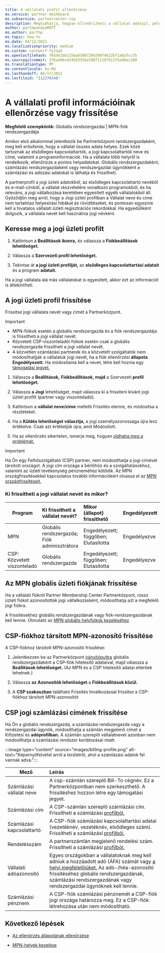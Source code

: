 ```yaml
---
title: A vállalati profil ellenőrzése
ms.service: partner-dashboard
ms.subservice: partnercenter-csp
description: Megtudhatja, hogyan ellenőrizheti a vállalat adatait, például az elsődleges kapcsolattartót, a címet és a programadatokat. Frissítheti a jogi és számlázási címeit is.
author: parthpandyaMSFT
ms.author: parthp
ms.topic: how-to
ms.date: 04/12/2021
ms.localizationpriority: medium
ms.custom: contperf-fy21q4
ms.openlocfilehash: f65de1bb115ba8108720429974622bf1a6afcc7b
ms.sourcegitcommit: 376a49bcd245d3358a78871128761175a96ec200
ms.translationtype: MT
ms.contentlocale: hu-HU
ms.lasthandoff: 06/17/2021
ms.locfileid: "112276348"
---
```

# <a name="verify-or-update-your-company-profile-information"></a>A vállalati profil információinak ellenőrzése vagy frissítése 

**Megfelelő szerepkörök:** Globális rendszergazdai | MPN-fiók rendszergazdája

Amikor első alkalommal jelentkezik be Partnerközpont rendszergazdaként, meg kell erősítenie, hogy a vállalat összes adata helyes. Ezek közé tartoznak az elsődleges kapcsolattartók, a jogi kapcsolattartók neve és címe, valamint a programinformációk. Ha a vállalata több helyről is rendelkezik, ellenőrizze a pontos helyadatokat. Globális rendszergazdaként, számlázási rendszergazdaként vagy rendszergazdai ügynökként a számlázási és adózási adatokat is láthatja és frissítheti.

A partnerprofil a jogi üzleti adatokból, az elsődleges kapcsolattartó nevéből és e-mail-címből, a vállalat részvételére vonatkozó programokból, és ha releváns, a jogi vállalkozása keretében egyesített egyéb vállalatokból áll. Győződjön meg arról, hogy a Jogi üzleti profilban a Vállalat neve és címe nem tartalmaz helyesírási hibákat és rövidítéseket, és pontosan egyeznie kell a hivatalos vállalati üzleti regisztrációs rekordokkal. Ha egyedüliként dolgozik, a vállalata nevét kell használnia jogi névként.


## <a name="locate-the-legal-business-profile"></a>Keresse meg a jogi üzleti profilt

1. Kattintson a **Beállítások ikonra,** és válassza a **Fiókbeállítások lehetőséget.**
 
1. Válassza a **Szervezeti profil lehetőséget.** 

2. Tekintse át **a jogi üzleti profilját,** az **elsődleges kapcsolattartási adatait** és a program **adatait.**

Ha a jogi vállalata alá más vállalatokat is egyesített, akkor ezt az információt is áttekintheti. 

## <a name="update-your-legal-business-profile"></a>A jogi üzleti profil frissítése 

Frissítse jogi vállalata nevét vagy címét a Partnerközpont.

>[!Important]
>- MPN-fiókok esetén a globális rendszergazda és a fiók rendszergazdája is frissítheti a jogi vállalat nevét.
>- Közvetett CSP-viszonteladói fiókok esetén csak a globális rendszergazda frissítheti a jogi vállalat nevét. 
>- A közvetlen számlázási partnerek és a közvetett szolgáltatók nem módosíthatjják a vállalatuk jogi nevét, ha a fiók ellenőrzési **állapota Engedélyezett.** Ha módosítania kell a nevet, létre kell hoznia egy [támogatási jegyet.](https://partner.microsoft.com/dashboard/support/servicerequests/create?stage=2&topicid=eb74583c-61b3-2124-bffc-00920e0ae772)



1. Válassza a **Beállítások,** **Fiókbeállítások, majd** a Szervezeti **profil lehetőséget.**

2. Válassza **a Jogi**  lehetőséget, majd válassza ki a frissíteni kívánt jogi üzleti profilt (partner vagy viszonteladó).

1. Kattintson a **vállalat neve/címe**  melletti Frissítés elemre, és módosítsa a részleteket.
 
1. Ha a **Küldés lehetőséget választja,** a jogi személyazonossága újra lesz értékelve. Csak azt értékeljük újra, amit Módosított.

1. Ha az ellenőrzés sikertelen, ismerje meg, hogyan [oldhatja meg a problémát.](verification-responses.md)

>[!Important]
>Ha Ön egy Felhőszolgáltató (CSP) partner, nem módosíthatja a jogi címével társított országot. A jogi cím országa a bérlőhöz és a szolgáltatásokhoz, valamint az üzleti tevékenység pénzneméhez kötődik. Az MPN országfrissítésekkel kapcsolatos további információkért olvassa el az [MPN országfrissítéseit.](manage-locations.md#change-country-of-partner-global-account)


### <a name="who-can-update-legal-business-name-and-when"></a>Ki frissítheti a jogi vállalat nevét és mikor?

|**Program**|**Ki frissítheti a vállalat nevét?**|**Mikor (állapot) frissíthető**|**Engedélyezett**|
|---------------------|:-------------------------------|:------------|:-----------------|
MPN|Globális rendszergazda; Fiók adminisztrátora|Engedélyezett; függőben; Elutasította| Engedélyezve|
|CSP: Közvetett viszonteladó|Globális rendszergazda|Engedélyezett; függőben; Elutasította| Engedélyezve|


## <a name="update-your-mpn-global-business-account"></a>Az MPN globális üzleti fiókjának frissítése

Ha a vállalati fiókról Partner Membership Center Partnerközpont, rossz üzleti fiókot azonosítottak jogi vállalkozásként, módosíthatja azt a megfelelő jogi fiókra.

A frissítésekhez globális rendszergazdának vagy fiók-rendszergazdának kell lennie. Útmutató az [MPN globális helyfiókok kezeléséhez](manage-locations.md)


## <a name="update-your-mpn-id-associated-with-your-csp-account"></a>CSP-fiókhoz társított MPN-azonosító frissítése

A CSP-fiókhoz társított MPN-azonosító frissítése:

1. Jelentkezzen be az Partnerközpont [irányítópultra](https://partner.microsoft.com/dashboard/home) globális rendszergazdaként a CSP-fiók hitelesítő adataival, majd válassza a **Beállítások lehetőséget.** (Az MPN és a CSP hitelesítő adatai eltérőek lehetnek.)
 
1. Válassza **az Azonosítók lehetőséget** a **Fiókbeállítások közül.**

1. A **CSP szakaszban** található  Frissítés hivatkozással frissítse a CSP-fiókhoz társított MPN-azonosítót 


## <a name="update-your-csp-legal-billing-address"></a>CSP jogi számlázási címének frissítése

Ha Ön a globális rendszergazda, a számlázási rendszergazda vagy a rendszergazdai ügynök, módosíthatja a számlán megjelenő címet a Kifizetési és **adóprofilban.** A számlán szereplő vállalatnevet azonban nem módosíthatja a számlázási rendszer korlátozásai miatt.

:::image type="content" source="images/billing-profile.png" alt-text="Képernyőfelvétel arról a területről, ahol a számlázási adatok fel vannak adva.":::

|**Mező**  |**Leírás**|  
|---------------------|:------------------|
|Számlázási vállalat neve|A csp-számlán szereplő Bill-To cégnév.  Ez a Partnerközpontban nem szerkeszthető.  A frissítéshez hozzon létre egy támogatási jegyet.|
|Számlázási cím|A CSP-számlán szereplő számlázási cím. Frissítheti a számlázási [profilból.](https://partner.microsoft.com/dashboard/account/v3/accountsettings/billingprofile#commercial)|
|Számlázási kapcsolattartó|A CSP-fiók számlázási kapcsolattartási adatai (vezetéknév, vezetéknév, elsődleges szám).  Frissítheti a számlázási [profilból.](https://partner.microsoft.com/dashboard/account/v3/accountsettings/billingprofile#commercial)|
|Rendelésszám|A partnerszámlán megjelenő rendelési szám.  Frissítheti a számlázási [profilból.](https://partner.microsoft.com/dashboard/account/v3/accountsettings/billingprofile#commercial)|
|Vállalati adóazonosító|Egyes országokban a vállalatoknak meg kell adniuk a hozzáadott adó (ÁFA) számát vagy [a helyi megfelelőjüket.](./organization-tax-info.md) Az adó-/héa-azonosító frissítéséhez globális rendszergazdának, számlázási rendszergazdának vagy rendszergazdai ügynöknek kell lennie.|
|Számlázási pénznem|A CSP-fiók számlázási pénznemét a CSP-fiók jogi országa határozza meg.  Ez a CSP-fiók létrehozása után nem módosítható.|

## <a name="next-steps"></a>Következő lépések

- [Az ellenőrzés állapotának ellenőrzése](verification-responses.md)

- [MPN-helyek kezelése](manage-locations.md)